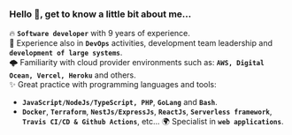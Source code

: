 ### Hello 👋, get to know a little bit about me...

<!--
**Ricardo-Costa/Ricardo-Costa** is a ✨ _special_ ✨ repository because its **`README.md`** (this file) appears on your GitHub profile.

Here are some ideas to get you started:

- 🔭 I’m currently working on ...
- 🌱 I’m currently learning ...
- 👯 I’m looking to collaborate on ...
- 🤔 I’m looking for help with ...
- 💬 Ask me about ...
- 📫 How to reach me: ...
- 😄 Pronouns: ...
- ⚡ Fun fact: ...
-->

🔥 **`Software developer`** with 9 years of experience.<br>
🚀 Experience also in **`DevOps`** activities, development team leadership and **`development of large systems`**.<br>
🌩️ Familiarity with cloud provider environments such as: **`AWS, Digital Ocean, Vercel, Heroku`** and others.<br>
✨ Great practice with programming languages and tools:
  - **`JavaScript/NodeJs/TypeScript, PHP`**, **`GoLang`** and **`Bash`**.<br>
  - **`Docker`**, **`Terraform`**, **`NestJs/ExpressJs`**, **`ReactJs`**, **`Serverless framework`**, **`Travis CI/CD & Github Actions`**, etc...
🌍 Specialist in **`web applications`**.
